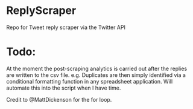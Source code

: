 # ReplyScraper
Repo for Tweet reply scraper via the Twitter API

# Todo:
At the moment the post-scraping analytics is carried out after the replies are written to the csv file. 
e.g. Duplicates are then simply identified via a conditional formatting function in any spreadsheet application.
Will automate this into the script when I have time.

Credit to @MattDickenson for the for loop.
